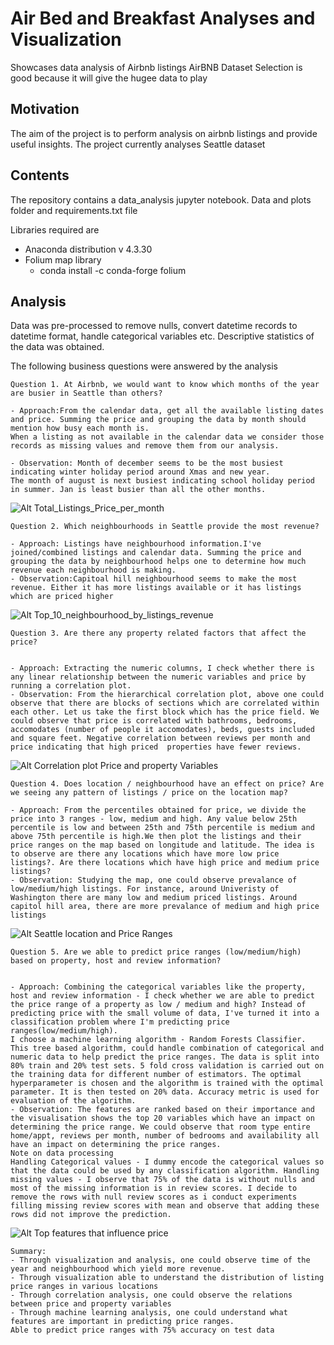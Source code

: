 # Air Bed and Breakfast Analyses and Visualization
Showcases data analysis of Airbnb listings
AirBNB Dataset Selection is good because it will give the hugee data  to  play


## Motivation
The aim of the project is to perform analysis on airbnb listings and provide useful insights.
The project currently analyses Seattle dataset

## Contents
The repository contains a data_analysis jupyter notebook. Data and plots folder and requirements.txt file


Libraries required are
- Anaconda distribution v 4.3.30
- Folium map library
	- conda install -c conda-forge folium


## Analysis

Data was pre-processed to remove nulls, convert datetime records to datetime format, handle categorical variables etc.
Descriptive statistics of the data was obtained.

The following business questions were answered by the analysis


```
Question 1. At Airbnb, we would want to know which months of the year are busier in Seattle than others?

- Approach:From the calendar data, get all the available listing dates and price. Summing the price and grouping the data by month should mention how busy each month is.
When a listing as not available in the calendar data we consider those records as missing values and remove them from our analysis.

- Observation: Month of december seems to be the most busiest indicating winter holiday period around Xmas and new year. 
The month of august is next busiest indicating school holiday period in summer. Jan is least busier than all the other months.
```
![Alt Total_Listings_Price_per_month](Plots/Total_Listings_Price_per_month.png)


```		
Question 2. Which neighbourhoods in Seattle provide the most revenue?

- Approach: Listings have neighbourhood information.I've joined/combined listings and calendar data. Summing the price and grouping the data by neighbourhood helps one to determine how much revenue each neighbourhood is making.
- Observation:Capitoal hill neighbourhood seems to make the most revenue. Either it has more listings available or it has listings which are priced higher

```
![Alt Top_10_neighbourhood_by_listings_revenue](Plots/Top_10_neighbourhood_by_listings_revenue.png)

```
Question 3. Are there any property related factors that affect the price?


- Approach: Extracting the numeric columns, I check whether there is any linear relationship between the numeric variables and price by running a correlation plot.
- Observation: From the hierarchical correlation plot, above one could observe that there are blocks of sections which are correlated within each other. Let us take the first block which has the price field. We could observe that price is correlated with bathrooms, bedrooms, accomodates (number of people it accomodates), beds, guests included and square feet. Negative correlation between reviews per month and price indicating that high priced  properties have fewer reviews.
```
![Alt Correlation plot Price and property Variables](Plots/Corr_plot_Price_and_Property_Variables.png)

```
Question 4. Does location / neighbourhood have an effect on price? Are we seeing any pattern of listings / price on the location map?

- Approach: From the percentiles obtained for price, we divide the price into 3 ranges - low, medium and high. Any value below 25th percentile is low and between 25th and 75th percentile is medium and above 75th percentile is high.We then plot the listings and their price ranges on the map based on longitude and latitude. The idea is to observe are there any locations which have more low price listings?. Are there locations which have high price and medium price listings?
- Observation: Studying the map, one could observe prevalance of low/medium/high listings. For instance, around Univeristy of Washington there are many low and medium priced listings. Around capitol hill area, there are more prevalance of medium and high price listings

```
![Alt Seattle location and Price Ranges](Plots/Seattle_Price_on_Map1.png)

```
Question 5. Are we able to predict price ranges (low/medium/high) based on property, host and review information?


- Approach: Combining the categorical variables like the property, host and review information - I check whether we are able to predict the price range of a property as low / medium and high? Instead of predicting price with the small volume of data, I've turned it into a classification problem where I'm predicting price ranges(low/medium/high). 
I choose a machine learning algorithm - Random Forests Classifier. This tree based algorithm, could handle combination of categorical and numeric data to help predict the price ranges. The data is split into 80% train and 20% test sets. 5 fold cross validation is carried out on the training data for different number of estimators. The optimal hyperparameter is chosen and the algorithm is trained with the optimal parameter. It is then tested on 20% data. Accuracy metric is used for evaluation of the algorithm.
- Observation: The features are ranked based on their importance and the visualisation shows the top 20 variables which have an impact on determining the price range. We could observe that room type entire home/appt, reviews per month, number of bedrooms and availability all have an impact on determining the price ranges.
Note on data processing
Handling Categorical values - I dummy encode the categorical values so that the data could be used by any classification algorithm. Handling missing values - I observe that 75% of the data is without nulls and most of the missing information is in review scores. I decide to remove the rows with null review scores as i conduct experiments filling missing review scores with mean and observe that adding these rows did not improve the prediction.

```
![Alt Top features that influence price](Plots/Top_20_features_price_ranges.png)
```
Summary:
- Through visualization and analysis, one could observe time of the year and neighbourhood which yield more revenue.
- Through visualization able to understand the distribution of listing price ranges in various locations
- Through correlation analysis, one could observe the relations between price and property variables
- Through machine learning analysis, one could understand what features are important in predicting price ranges. 
Able to predict price ranges with 75% accuracy on test data
```
